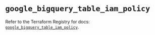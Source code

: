 # `google_bigquery_table_iam_policy`

Refer to the Terraform Registry for docs: [`google_bigquery_table_iam_policy`](https://registry.terraform.io/providers/hashicorp/google/6.30.0/docs/resources/bigquery_table_iam_policy).
